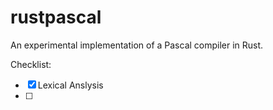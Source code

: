 # rustpascal

An experimental implementation of a Pascal compiler in Rust.

Checklist:
- [x] Lexical Anslysis
- [ ] 
